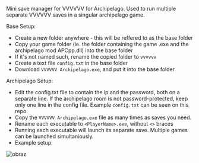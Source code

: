 Mini save manager for VVVVVV for Archipelago. Used to run multiple separate VVVVVV saves in a singular archipelago game.

Base Setup:
- Create a new folder anywhere - this will be reffered to as the base folder
- Copy your game folder (ie. the folder containing the game .exe and the archipelago mod APCpp.dll) into the base folder
- If it's not named such, rename the copied folder to `vvvvvv`
- Create a text file `config.txt` in the base folder
- Download `VVVVVV Archipelago.exe`, and put it into the base folder

Archipelago Setup:
- Edit the config.txt file to contain the ip and the password, both on a separate line. If the archipelago room is not password-protected, keep only one line in the config file. Example `config.txt` can be seen on this repo.
- Copy the `VVVVVV Archipelago.exe` file as many times as saves you need.
- Rename each executable to `<PlayerName>.exe`, without `<>` braces
- Running each executable will launch its separate save. Multiple games can be launched simultaniously.
- Example setup:
  
![obraz](https://github.com/user-attachments/assets/36eec045-92d6-475e-98dd-cd85e028fcf7)
